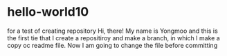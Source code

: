 # hello-world10
for a test of creating repository
Hi, there!
My name is Yongmoo
and this is the first tie that I create a repositiroy and make a branch, in which I make a copy oc readme file.
Now I am going to change the file before committing
